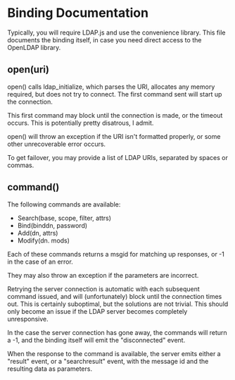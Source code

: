 Binding Documentation
=====================

Typically, you will require LDAP.js and use the convenience
library. This file documents the binding itself, in case you need
direct access to the OpenLDAP library.

open(uri)
------
open() calls ldap_initialize, which parses the URI, allocates any
memory required, but does not try to connect. The first command sent
will start up the connection.

This first command may block until the connection is made, or the
timeout occurs. This is potentially pretty disatrous, I admit.

open() will throw an exception if the URI isn't formatted properly, or
some other unrecoverable error occurs.

To get failover, you may provide a list of LDAP URIs, separated by
spaces or commas.

command()
--------
The following commands are available:

* Search(base, scope, filter, attrs)
* Bind(binddn, password)
* Add(dn, attrs)
* Modify(dn. mods)

Each of these commands returns a msgid for matching up responses, or
-1 in the case of an error.

They may also throw an exception if the parameters are incorrect.

Retrying the server connection is automatic with each subsequent
command issued, and will (unfortunately) block until the connection
times out. This is certainly suboptimal, but the solutions are not
trivial. This should only become an issue if the LDAP server becomes
completely unresponsive.

In the case the server connection has gone away, the commands will
return a -1, and the binding itself will emit the "disconnected" event.

When the response to the command is available, the server emits either
a "result" event, or a "searchresult" event, with the message id and
the resulting data as parameters.

